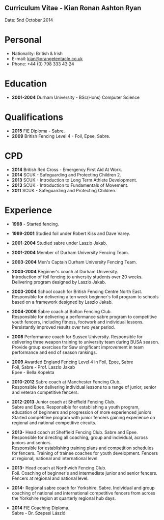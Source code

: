 Curriculum Vitae - Kian Ronan Ashton Ryan
-----------------------------------------

Date: 5nd October 2014

Personal
========

* Nationality: British & Irish
* E-mail: kian@orangetentacle.co.uk
* Phone: +44 (0) 798 333 43 24

Education
=========

* __2001-2004__ Durham University - BSc(Hons) Computer Science

Qualifications
==============

* __2015__ FIE Diploma - Sabre.
* __2009__ British Fencing Level 4 - Foil, Epee, Sabre.  

CPD
===

* __2014__ British Red Cross - Emergency First Aid At Work.
* __2014__ SCUK - Safeguarding and Protecting Children 2.
* __2013__ SCUK - Introduction to Long Term Athlete Development.  
* __2013__ SCUK - Introduction to Fundamentals of Movement.
* __2011__ SCUK - Safeguarding and Protecting Children.

Experience
==========

* __1998__ - Started fencing.
* __1999-2001__ Studied foil under Robert Kiss and Dave Varey.
* __2001-2004__ Studied sabre under Laszlo Jakab.
* __2001-2004__ Member of Durham University Fencing Team.
* __2003-2004__ Men's Captain Durham University Fencing Team.

* __2003-2004__ Beginner's coach at Durham University.  
    Introduction of foil fencing to university students over 20 weeks.  
    Delivering program designed by Laszlo Jakab.

* __2003-2004__ School coach for British Fencing Centre North East.  
    Responsible for delivering a ten week beginner's foil program to schools 
    based on a framework designed by Laszlo Jakab.  

* __2004-2006__ Sabre coach at Bolton Fencing Club.  
    Responsible for delivering a performance sabre program to competitive youth 
    fencers, including fitness, footwork and individual lessons.  Persistantly 
    improved results over two year period.

* __2008__ Performance coach for Sussex University.
    Responsible for delivering three weapon training to university team during 
    BUSA season.  Provide group exercises for 
    Saw singificant improvement in team performance and end of season rankings.

* __2009__ Awarded England Fencing Level 4 in Foil, Epee, Sabre  
    Foil, Sabre - Prof. Laszlo Jakab  
    Epee - Bella Kopekta

* __2010-2012__ Sabre coach at Manchester Fencing Club.  
    Responsible for delivering individual lessons to a range of junior, 
    senior and veteran competitive fencers.

* __2012-2013__ Junior coach at Sheffield Fencing Club.  
    Sabre and Epee.
    Responsible for establishing a youth program, education of beginners and 
    progression of more experienced juniors.  Started competitive program with 
    junior fencers gaining experience on regional and national competitive 
    circuits.

* __2013-__ Head coach at Sheffield Fencing Club.
    Sabre and Epee.  
    Responsible for directing all coaching, group and individual, across 
    juniors and seniors.  
    Responsible for establishing training plans and competition schedules for 
    fencers.
    Training of trainee coaches for youth development.
    Fencers at regional, national and international level.

* __2013-__ Head coach at Northwich Fencing Club.  
    Foil.
    Coaching of beginner's and intermediate junior and senior fencers.
    Fencers at regional and national level.

* __2014-__ Regional sabre coach for Yorkshire.
    Sabre.
    Individual and group coaching of national and international competitive 
    fencers from across the Yorkshire region at quarterly regional hub days.

* __2014__ FIE Coaching Diploma.  
    Sabre - Dr. Szepesi László
